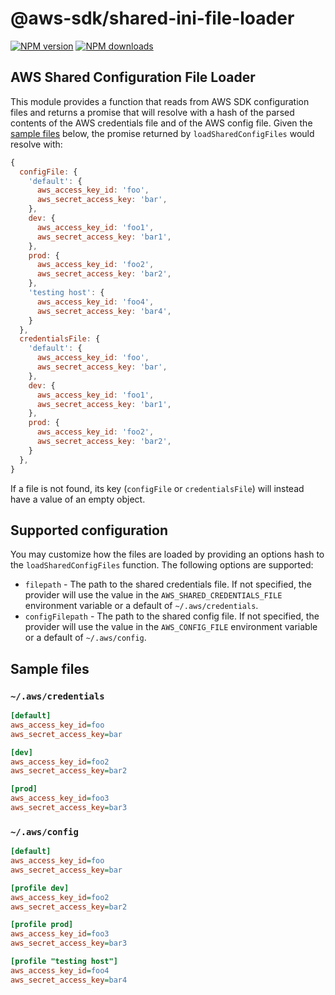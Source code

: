 # @aws-sdk/shared-ini-file-loader

[![NPM version](https://img.shields.io/npm/v/@aws-sdk/shared-ini-file-loader/latest.svg)](https://www.npmjs.com/package/@aws-sdk/shared-ini-file-loader)
[![NPM downloads](https://img.shields.io/npm/dm/@aws-sdk/shared-ini-file-loader.svg)](https://www.npmjs.com/package/@aws-sdk/shared-ini-file-loader)

## AWS Shared Configuration File Loader

This module provides a function that reads from AWS SDK configuration files and
returns a promise that will resolve with a hash of the parsed contents of the
AWS credentials file and of the AWS config file. Given the [sample
files](#sample-files) below, the promise returned by `loadSharedConfigFiles`
would resolve with:

```javascript
{
  configFile: {
    'default': {
      aws_access_key_id: 'foo',
      aws_secret_access_key: 'bar',
    },
    dev: {
      aws_access_key_id: 'foo1',
      aws_secret_access_key: 'bar1',
    },
    prod: {
      aws_access_key_id: 'foo2',
      aws_secret_access_key: 'bar2',
    },
    'testing host': {
      aws_access_key_id: 'foo4',
      aws_secret_access_key: 'bar4',
    }
  },
  credentialsFile: {
    'default': {
      aws_access_key_id: 'foo',
      aws_secret_access_key: 'bar',
    },
    dev: {
      aws_access_key_id: 'foo1',
      aws_secret_access_key: 'bar1',
    },
    prod: {
      aws_access_key_id: 'foo2',
      aws_secret_access_key: 'bar2',
    }
  },
}
```

If a file is not found, its key (`configFile` or `credentialsFile`) will instead
have a value of an empty object.

## Supported configuration

You may customize how the files are loaded by providing an options hash to the
`loadSharedConfigFiles` function. The following options are supported:

- `filepath` - The path to the shared credentials file. If not specified, the
  provider will use the value in the `AWS_SHARED_CREDENTIALS_FILE` environment
  variable or a default of `~/.aws/credentials`.
- `configFilepath` - The path to the shared config file. If not specified, the
  provider will use the value in the `AWS_CONFIG_FILE` environment variable or a
  default of `~/.aws/config`.

## Sample files

### `~/.aws/credentials`

```ini
[default]
aws_access_key_id=foo
aws_secret_access_key=bar

[dev]
aws_access_key_id=foo2
aws_secret_access_key=bar2

[prod]
aws_access_key_id=foo3
aws_secret_access_key=bar3
```

### `~/.aws/config`

```ini
[default]
aws_access_key_id=foo
aws_secret_access_key=bar

[profile dev]
aws_access_key_id=foo2
aws_secret_access_key=bar2

[profile prod]
aws_access_key_id=foo3
aws_secret_access_key=bar3

[profile "testing host"]
aws_access_key_id=foo4
aws_secret_access_key=bar4
```
